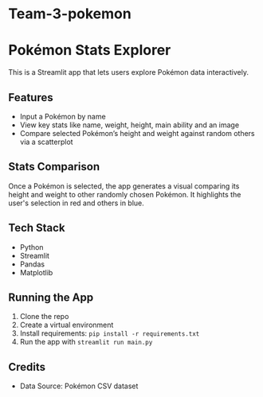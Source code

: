 # Team-3-pokemon

# Pokémon Stats Explorer

This is a Streamlit app that lets users explore Pokémon data interactively.

## Features

- Input a Pokémon by name
- View key stats like name, weight, height, main ability and an image
- Compare selected Pokémon’s height and weight against random others via a scatterplot

## Stats Comparison

Once a Pokémon is selected, the app generates a visual comparing its height and weight to other randomly chosen Pokémon. It highlights the user's selection in red and others in blue.

## Tech Stack

- Python
- Streamlit
- Pandas
- Matplotlib

## Running the App

1. Clone the repo
2. Create a virtual environment
3. Install requirements: `pip install -r requirements.txt`
4. Run the app with `streamlit run main.py`

## Credits

- Data Source: Pokémon CSV dataset


